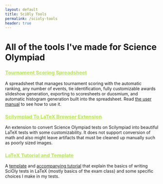 ```yaml
---
layout: default
title: SciOly Tools
permalink: /scioly-tools
header: true
---
```


<style>
    h3 > a{
        color: #b5e853;
    }
</style>

# All of the tools I've made for Science Olympiad

### [Tournament Scoring Spreadsheet](/blog/scoring_spreadsheet)

A spreadsheet that manages tournament scoring with the automatic ranking, any number of events, tie identification, fully customizable awards slideshow generation, exporting to scoresheets or duosmium, and automatic histogram generation built into the spreadsheet. Read [the user manual](https://docs.google.com/document/d/1CCglZCkHo_RaGaMjVx0MpuHMKf2cjOdX48RMITGZ7OU/edit?usp=sharing) to see how to use it. 

### [Scilympiad To LaTeX Browser Extension](/extensions#stl)

An extension to convert Science Olympiad tests on Scilympiad into beautiful LaTeX tests with some customizability. It does not support conversion of math and also might leave artifacts that must be cleaned up manually such as poorly sized images. 

### [LaTeX Tutorial and Template](/blog/latex_tutorial)

A [template](/blog/tex_template) and [accompanying tutorial](/blog/latex_tutorial) that explain the basics of writing SciOly tests in LaTeX (mostly basics of the exam class) and some specific choices I make in my tests. 
